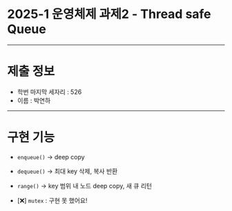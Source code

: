 ﻿# 2025-1 운영체제 과제2 - Thread safe Queue

---

# 제출 정보

- 학번 마지막 세자리 : 526
- 이름 : 박연하

---


# 구현 기능
- `enqueue()`
 -> deep copy

- `dequeue()`
 -> 최대 key 삭제, 복사 반환

- `range()`
 -> key 범위 내 노드 deep copy, 새 큐 리턴

- [❌] `mutex` : 구현 못 했어요!